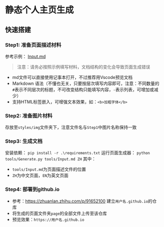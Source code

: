 # 静态个人主页生成
## 快速搭建
### Step1: 准备页面描述材料
参考示例： [Input.md](tools/Input.md)
> 注意：请务必按照示例填写材料，文档结构的变化会导致页面生成错误
- md文件可以直接使用记事本打开，不过推荐用Vscode预览文档
- Markdown 语法（不懂也无关，只要按层次填写内容即可，注意：不同数量的`#`表示不同层次的标题，不可改变结构只能填写内容，`-`表示列表，可增加或减少）
- 支持HTML标签嵌入，可增强文本效果，如：`<b>加粗字体</b>`

### Step2: 准备图片材料
存放至`styles/img`文件夹下，注意文件名与`Step1`中图片名称保持一致

### Step3: 生成文档
安装依赖：
`pip install -r .\requirements.txt`
运行页面生成器：
`python tools/Generate.py tools/Input.md ZH`
其中：
- `tools/Input.md`为页面描述文件的位置
- `ZH`为中文页面，`EN`为英文页面

### Step4: 部署到github.io
- 参考：https://zhuanlan.zhihu.com/p/91652100 建立`用户名.github.io`的仓库
- 将生成的页面文件夹`page`的全部文件上传至该仓库
- 预览效果：`https://用户名.github.io`